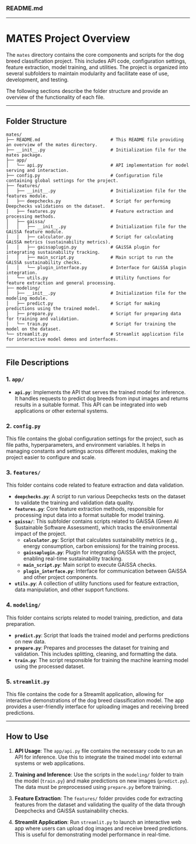 
### README.md

---

# MATES Project Overview

The `mates` directory contains the core components and scripts for the dog breed classification project. This includes API code, configuration settings, feature extraction, model training, and utilities. The project is organized into several subfolders to maintain modularity and facilitate ease of use, development, and testing.

The following sections describe the folder structure and provide an overview of the functionality of each file.

---

## Folder Structure

```
mates/
├── README.md                           # This README file providing an overview of the mates directory.
├── __init__.py                         # Initialization file for the mates package.
├── app/
│   └── api.py                          # API implementation for model serving and interaction.
├── config.py                           # Configuration file containing global settings for the project.
├── features/
│   ├── __init__.py                     # Initialization file for the features module.
│   ├── deepchecks.py                   # Script for performing Deepchecks validations on the dataset.
│   ├── features.py                     # Feature extraction and processing methods.
│   ├── gaissa/
│   │   ├── __init__.py                 # Initialization file for the GAiSSA feature module.
│   │   ├── calculator.py               # Script for calculating GAiSSA metrics (sustainability metrics).
│   │   ├── gaissaplugin.py             # GAiSSA plugin for integrating sustainability tracking.
│   │   ├── main_script.py              # Main script to run the GAiSSA sustainability checks.
│   │   └── plugin_interface.py         # Interface for GAiSSA plugin integration.
│   └── utils.py                        # Utility functions for feature extraction and general processing.
├── modeling/
│   ├── __init__.py                     # Initialization file for the modeling module.
│   ├── predict.py                      # Script for making predictions using the trained model.
│   ├── prepare.py                      # Script for preparing data for training and validation.
│   └── train.py                        # Script for training the model on the dataset.
└── streamlit.py                        # Streamlit application file for interactive model demos and interfaces.
```

---

## File Descriptions

### 1. `app/`
- **`api.py`**: Implements the API that serves the trained model for inference. It handles requests to predict dog breeds from input images and returns results in a suitable format. This API can be integrated into web applications or other external systems.

### 2. `config.py`
This file contains the global configuration settings for the project, such as file paths, hyperparameters, and environment variables. It helps in managing constants and settings across different modules, making the project easier to configure and scale.

### 3. `features/`
This folder contains code related to feature extraction and data validation.
- **`deepchecks.py`**: A script to run various Deepchecks tests on the dataset to validate the training and validation data quality.
- **`features.py`**: Core feature extraction methods, responsible for processing input data into a format suitable for model training.
- **`gaissa/`**: This subfolder contains scripts related to GAiSSA (Green AI Sustainable Software Assessment), which tracks the environmental impact of the project.
  - **`calculator.py`**: Script that calculates sustainability metrics (e.g., energy consumption, carbon emissions) for the training process.
  - **`gaissaplugin.py`**: Plugin for integrating GAiSSA with the project, enabling real-time sustainability tracking.
  - **`main_script.py`**: Main script to execute GAiSSA checks.
  - **`plugin_interface.py`**: Interface for communication between GAiSSA and other project components.
- **`utils.py`**: A collection of utility functions used for feature extraction, data manipulation, and other support functions.

### 4. `modeling/`
This folder contains scripts related to model training, prediction, and data preparation.
- **`predict.py`**: Script that loads the trained model and performs predictions on new data.
- **`prepare.py`**: Prepares and processes the dataset for training and validation. This includes splitting, cleaning, and formatting the data.
- **`train.py`**: The script responsible for training the machine learning model using the processed dataset.

### 5. `streamlit.py`
This file contains the code for a Streamlit application, allowing for interactive demonstrations of the dog breed classification model. The app provides a user-friendly interface for uploading images and receiving breed predictions.

---

## How to Use

1. **API Usage**: The `app/api.py` file contains the necessary code to run an API for inference. Use this to integrate the trained model into external systems or web applications.
   
2. **Training and Inference**: Use the scripts in the `modeling/` folder to train the model (`train.py`) and make predictions on new images (`predict.py`). The data must be preprocessed using `prepare.py` before training.

3. **Feature Extraction**: The `features/` folder provides code for extracting features from the dataset and validating the quality of the data through Deepchecks and GAiSSA sustainability checks.

4. **Streamlit Application**: Run `streamlit.py` to launch an interactive web app where users can upload dog images and receive breed predictions. This is useful for demonstrating model performance in real-time.
